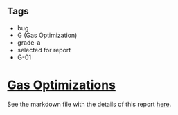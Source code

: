 ## Tags

- bug
- G (Gas Optimization)
- grade-a
- selected for report
- G-01

# [Gas Optimizations](https://github.com/code-423n4/2023-05-ambire-findings/issues/35) 

See the markdown file with the details of this report [here](https://github.com/code-423n4/2023-05-ambire-findings/blob/main/data/d3e4-G.md).